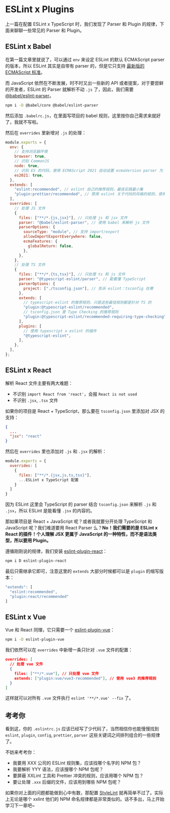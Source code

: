 # ESLint x Plugins

上一篇在配置 ESLint x TypeScript 时，我们发现了 Parser 和 Plugin 的规律，下面来聊聊一些常见的 Parser 和 Plugin。

## ESLint x Babel

在第一篇文章里就说了，可以通过 `env` 来设定 ESLint 的默认 ECMAScript parser 的版本，所以 ESLint 其实是自带有 parser 的，但是它只支持 [最新版的 ECMAScript 标准](https://github.com/eslint/eslint/blob/a675c89573836adaf108a932696b061946abf1e6/README.md#what-about-experimental-features "ESLint parser 支持最新的 ECMAScript 标准")。

而 JavaScript 依然在不断发展，时不时又出一些新的 API 或者提案，对于要尝鲜的开发者，ESLint 的 Parser 就解析不动 `.js` 了，因此，我们需要 [@babel/eslint-parser](https://www.npmjs.com/package/@babel/eslint-parser)。

```sh
npm i -D @babel/core @babel/eslint-parser
```

然后添加 `.babelrc.js`，在里面写项目的 babel 规则，这里按你自己需求来就好了，我就不写啦。

然后在 `overrides` 里新增对 `.js` 的处理：

```js
module.exports = {
  env: {
    // 支持浏览器环境
    browser: true,
    // 识别 CommonJS
    node: true,
    // 识别 ES 的代码，使用 ECMAScript 2021 自动设置 ecmaVersion parser 为 12，
    es2021: true,
  },
  extends: [
    "eslint:recommended", // eslint 自己的推荐规则，最佳实践最小集
    "plugin:prettier/recommended", // 禁用 eslint 关于代码的风格的规则，使用 prettier 的风格
  ],
  overrides: [
    // 处理 JS 文件
    {
      files: ["**/*.{js,jsx}"], // 只处理 js 和 jsx 文件
      parser: "@babel/eslint-parser", // 使用 babel 来解析 js 文件
      parserOptions: {
        sourceType: "module", // 支持 import/export
        allowImportExportEverywhere: false,
        ecmaFeatures: {
          globalReturn: false,
        },
      },
    },
    // 处理 TS 文件
    {
      files: ["**/*.{ts,tsx}"], // 只处理 ts 和 js 文件
      parser: "@typescript-eslint/parser", // 能看懂 TypeScript
      parserOptions: {
        project: ["./tsconfig.json"], // 告诉 eslint：tsconfig 在哪
      },
      extends: [
        // typescript-eslint 的推荐规则，只是这些最佳规则都是针对 TS 的
        "plugin:@typescript-eslint/recommended",
        // tsconfig.json 里 Type Checking 的推荐规则
        "plugin:@typescript-eslint/recommended-requiring-type-checking",
      ],
      plugins: [
        // 使用 typescript x eslint 的插件
        "@typescript-eslint",
      ],
    },
  ],
};

```

## ESLint x React

解析 React 文件主要有两大难题：
* 不识别 `import React from 'react'`，会报 `React is not used`
* 不识别 `.jsx`, `.tsx` 文件

如果你的项目是 React + TypeScript，那么要在 `tsconfig.json` 里添加对 JSX 的支持：

```json
{
  ...
  "jsx": "react"
}
```

然后在 `overrides` 里也添加对 `.js` 和 `.jsx` 的解析：

```js
module.exports = {
  overrides: [
    {
      files: ["**/*.{jsx,js,ts,tsx}"],
      ...ESLint x TypeScript 配置
    }
  ]
}
```

因为 ESLint 这里会 TypeScript 的 parser 结合 `tsconfig.json` 来解析 `.js` 和 `.jsx`，所以 ESLint 是能看懂 `.jsx` 的内容的。

那如果项目是 React + JavaScript 呢？或者我就要分开处理 TypeScript 和 JavaScript 呢？我们难道要用 React Parser 么？**No！我们需要的是 ESLint x React 的插件！个人理解 JSX 更属于 JavaScript 的一种特性，而不是语法类型，所以要用 Plugin。**

遵循刚刚说的规律，我们安装 [eslint-plugin-react](https://www.npmjs.com/package/eslint-plugin-react)：

```sh
npm i D eslint-plugin-react
```

最后只需继承它即可，注意这里的 `extends` 大部分时候都可以是 `plugin` 的缩写版本：

```js
"extends": [
  "eslint:recommended",
  "plugin:react/recommended"
]
```

## ESLint x Vue

Vue 和 React 同理，它只需要一个 [eslint-plugin-vue](https://eslint.vuejs.org/)：

```sh
npm i -D eslint-plugin-vue
```

我们依然可以在 `overrides` 中新增一条只针对 `.vue` 文件的配置：

```json
overrides: [
  // 处理 vue 文件
  {
    files: ["**/*.vue"], // 只处理 vue 文件
    extends: ["plugin:vue/vue3-recommended"], // 使用 vue3 的推荐规则
  }
]
```

这样就可以对所有 `.vue` 文件执行 `eslint '**/*.vue' --fix` 了。

## 考考你

看到这，你的 `.eslintrc.js` 应该已经写了少代码了，当然相信你也能慢慢找到 `eslint`, `plugin`, `config`, `prettier`, `parser` 这些关键词之间排列组合的一些规律了。

不妨来考考你：
* 我要用 XXX 公司的 ESLint 规则集，应该找哪个名字的 NPM 包？
* 我要解析 YYY 语法，应该搜哪个 NPM 包呢？
* 要屏蔽 XXLint 工具和 Prettier 冲突的规则，应该用哪个 NPM 包？
* 要让处理 `.xxx` 后缀的文件，应该用到哪些 NPM 包呢？

如果你对上面的问题都能做到心中有数，那配置 [StyleLint](https://stylelint.io/user-guide/configure/) 就再简单不过了。实际上无论是哪个 xxlint 他们的 NPM 命名规律都是非常类似的。话不多出，马上开始学习下一章吧~

